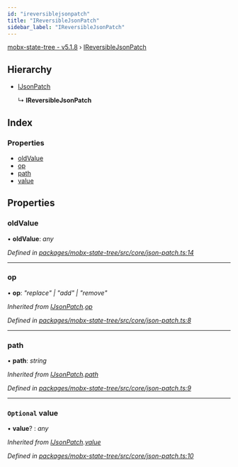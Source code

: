 ```yaml
---
id: "ireversiblejsonpatch"
title: "IReversibleJsonPatch"
sidebar_label: "IReversibleJsonPatch"
---
```


[mobx-state-tree - v5.1.8](../index.md) › [IReversibleJsonPatch](ireversiblejsonpatch.md)

## Hierarchy

* [IJsonPatch](ijsonpatch.md)

  ↳ **IReversibleJsonPatch**

## Index

### Properties

* [oldValue](ireversiblejsonpatch.md#oldvalue)
* [op](ireversiblejsonpatch.md#op)
* [path](ireversiblejsonpatch.md#path)
* [value](ireversiblejsonpatch.md#optional-value)

## Properties

###  oldValue

• **oldValue**: *any*

*Defined in [packages/mobx-state-tree/src/core/json-patch.ts:14](https://github.com/mobxjs/mobx-state-tree/blob/ffbed43d/packages/mobx-state-tree/src/core/json-patch.ts#L14)*

___

###  op

• **op**: *"replace" | "add" | "remove"*

*Inherited from [IJsonPatch](ijsonpatch.md).[op](ijsonpatch.md#op)*

*Defined in [packages/mobx-state-tree/src/core/json-patch.ts:8](https://github.com/mobxjs/mobx-state-tree/blob/ffbed43d/packages/mobx-state-tree/src/core/json-patch.ts#L8)*

___

###  path

• **path**: *string*

*Inherited from [IJsonPatch](ijsonpatch.md).[path](ijsonpatch.md#path)*

*Defined in [packages/mobx-state-tree/src/core/json-patch.ts:9](https://github.com/mobxjs/mobx-state-tree/blob/ffbed43d/packages/mobx-state-tree/src/core/json-patch.ts#L9)*

___

### `Optional` value

• **value**? : *any*

*Inherited from [IJsonPatch](ijsonpatch.md).[value](ijsonpatch.md#optional-value)*

*Defined in [packages/mobx-state-tree/src/core/json-patch.ts:10](https://github.com/mobxjs/mobx-state-tree/blob/ffbed43d/packages/mobx-state-tree/src/core/json-patch.ts#L10)*
